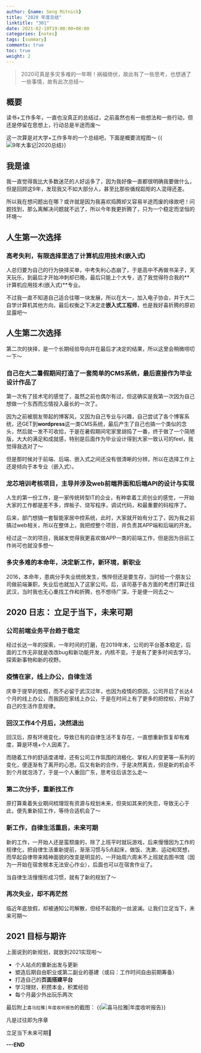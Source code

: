 ```yaml
---
author: {name: Seng Mitnick}
title: "2020 年度总结"
linktitle: "301"
date: 2021-02-10T19:00:00+08:00
categories: [notes]
tags: [summary]
comments: true
toc: true
weight: 2
---
```


> 2020可真是多灾多难的一年啊！祸福倚伏，故此有了一些思考，也想通了一些事情，故有此次总结～

## 概要

读书+工作多年，一直也没真正的总结过，之前虽然也有一些想法和一些行动，但还是停留在思想上，行动总是半途而废～

这一次算是对大学+工作多年的一个总结吧，下面是概要流程图～
{{<img name="1.jpg" alt="9年大事记|2020总结" caption="9年大事记|2020总结">}}

## 我是谁

我一直觉得我比大多数迷茫的人好运多了，因为我好像一直都很明确我要做什么，但是回顾这9年，发现我又不如大部分人，甚至比那些循规蹈矩的人混得还差。

所以我在想问题出在哪？或许就是因为我喜欢捣腾却又容易半途而废的缘故吧！问题找到，那么离解决问题就不远了，所以今年我更折腾了，只为一个稳定而坚恒的环境～

## 人生第一次选择

### 高考失利，有限选择里选了计算机应用技术(嵌入式)

人总归要为自己的行为抉择买单，中考失利心态崩了，于是高中不再做书呆子，天天玩乐，到最后才开始冲刺却已晚，最后只能上个大专，选了我觉得符合我的**计算机应用技术(嵌入式)**专业。

不过我一直不知道自己适合往哪一块发展，所以在大一，加入电子协会，并于大二自学计算机其他方向，最后权衡之下决定走**嵌入式工程师**，也是我好喜折腾的原初显露吧～

## 人生第二次选择

第二次的抉择，是一个长期经验导向并在最后才决定的结果，所以这里会稍微唠叨一下～

### 自己在大二暑假期间打造了一套简单的CMS系统，最后直接作为毕业设计作品了

第一次有了技术宅的感觉了，虽然之前也偶尔有过，但这确实是我第一次因为自己想做一个东西而忘情投入最长的一次了。

因为之前被朋友带起的博客风，又因为自己专业与兴趣，自己尝试了各个博客系统，还GET到**wordpress**这一类CMS系统，最后产生了自己也搞一个类似的念头，然后就一发不可收拾，于是在暑假期间宅家里胡捣了一番，终于做了一个简陋版，大大的满足和成就感，特别是后面作为毕业设计得到大家一致认可的feel，我觉得我选对了～

但是那时候对于前端、后端、嵌入式之间还没有很清晰的分辨，所以在选择工作上还是倾向于本专业（嵌入式）。

### 龙芯培训考核项目，主导并涉及web前端界面和后端API的设计与实现

人生的第一份工作，是一家传统转型IT的企业，有种拿着工资创业的感觉，一开始大家的工作都是差不多，焊板子、烧写程序，调试代码，和最重要的码程序了。

后来，部门想搞一套智能家居中控系统，此时，大家就开始有分工了，因为我之前搞过web相关，所以在整体上，我把控整个项目，并负责其APP端和后端的开发。

经过这一次的项目，我越发觉得我更喜欢做APP一类的前端工作，但是因为目前工作尚可也就没多想～

### 多灾多难的本命年，决定新工作，新环境，新职业

2016，本命年，患病分手失业统统发生，憔悴但还是要生存，当时给一个朋友公司做前端兼职，失业后也就加入了这家公司。后，该司基于各方面的考虑打算迁往武汉，当时我也无心重找工作和折腾，也不想待广深，于是便一同去之～

## 2020 日志： 立足于当下，未来可期

### 公司前端业务平台趋于稳定

经过长达一年的探索，一年时间的打磨，在2019年末，公司的平台基本稳定，后面的工作无非就是改改bug和新功能开发，内核不变。于是有了更多时间去学习，探索新事物和新的视野。

### 疫情在家，线上办公，自律生活

庆幸于提早的放假，而不必留于武汉过年，也因为疫情的原因，公司开启了长达4个月的线上办公，而我因在家线上办公，于是在时间上有了更多的把控权，开始了自己的生活作息规律。

### 回汉工作4个月后，决然退出

回汉后，原有环境变化，导致已有的自律生活不复存在，一直想重新恢复却有难度，算是环境+个人因素了。

而随着工作的舒适度递增，还有公司工作氛围的消极化、掌权人的变更等一系列的变化，便逐渐有了离开的心思。后又有新的合作，于是决然离去，但是新的机会不到个月就泡汤了，于是一个人重回广东，思考往后该怎么走～

### 第二次分手，重新找工作

原打算乘着失业期间梳理现有资源与规划未来，但突如其来的失恋，导致无心于此，便先重新招工作，等待合适机会了～

### 新工作，自律生活重启，未来可期

新的工作，一开始人还是蛮颓废的，除了上班平时就玩游戏，后来慢慢因为工作的规律化，把自律生活重新提前，渐渐习惯与5点起床，做饭、洗漱、运动和冥想，而早起自律带来精神面貌的改变是明显的，一开始周六周末不上班就去图书馆（因为一开始在宿舍根本无法安心作业），后面也可以在宿舍作业了。

当自律生活慢慢形成习惯，就有了新的规划了～

### 再次失业，却不再茫然

临近年底放假，却被通知公司解散，但经不起我的一丝波澜。让我们立足当下，未来可期～

## 2021 目标与期许

上面说到的新规划，就放到2021实现啦～

- 个人站点的重新出发与更新
- 塑造后期自由职业或第二副业的基建（或曰：工作时间自由前期筹备）
- 打造自己的**页面搭建平台**
- 学习理财，积攒本金，积累经验
- 每个月最少外出玩乐两次

最后附上`喜马拉雅|年度收听报告`的截图：
{{<img name="2.png" alt="喜马拉雅|年度收听报告" caption="喜马拉雅|年度收听报告">}}

凡是过往即为序章

立足当下未来可期💪

**---END**